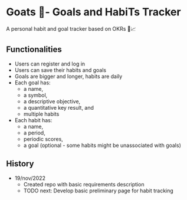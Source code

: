 # Goats 🐐- Goals and HabiTs Tracker
A personal habit and goal tracker based on OKRs 🎯📈

## Functionalities
- Users can register and log in 
- Users can save their habits and goals
- Goals are bigger and longer, habits are daily
- Each goal has:
  - a name,
  - a symbol,
  - a descriptive objective,
  - a quantitative key result, and
  - multiple habits 
- Each habit has:
  - a name,
  - a period,
  - periodic scores,
  - a goal (optional - some habits might be unassociated with goals)  

## History
- 19/nov/2022
  - Created repo with basic requirements description
  - TODO next: Develop basic preliminary page for habit tracking